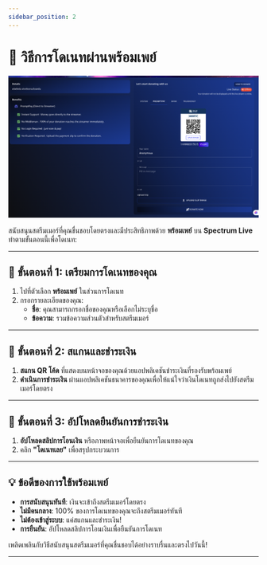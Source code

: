 ```yaml
---
sidebar_position: 2
---
```


# 💸 วิธีการโดเนทผ่านพร้อมเพย์

![Donate via PromptPay](./img/donateViaPromptPay.png)

สนับสนุนสตรีมเมอร์ที่คุณชื่นชอบโดยตรงและมีประสิทธิภาพด้วย **พร้อมเพย์** บน **Spectrum Live** ทำตามขั้นตอนนี้เพื่อโดเนท:

---

## 📌 ขั้นตอนที่ 1: เตรียมการโดเนทของคุณ

1. ไปที่ตัวเลือก **พร้อมเพย์** ในส่วนการโดเนท
2. กรอกรายละเอียดของคุณ:
   - **ชื่อ**: คุณสามารถกรอกชื่อของคุณหรือเลือกไม่ระบุชื่อ
   - **ข้อความ**: รวมข้อความส่วนตัวสำหรับสตรีมเมอร์

---

## 📌 ขั้นตอนที่ 2: สแกนและชำระเงิน

1. **สแกน QR โค้ด** ที่แสดงบนหน้าจอของคุณด้วยแอปพลิเคชันชำระเงินที่รองรับพร้อมเพย์
2. **ดำเนินการชำระเงิน** ผ่านแอปพลิเคชันธนาคารของคุณเพื่อให้แน่ใจว่าเงินโดเนทถูกส่งไปยังสตรีมเมอร์โดยตรง

---

## 📌 ขั้นตอนที่ 3: อัปโหลดยืนยันการชำระเงิน

1. **อัปโหลดสลิปการโอนเงิน** หรือภาพหน้าจอเพื่อยืนยันการโดเนทของคุณ
2. คลิก **"โดเนทเลย"** เพื่อสรุปกระบวนการ

---

## 💡 ข้อดีของการใช้พร้อมเพย์

- **การสนับสนุนทันที**: เงินจะเข้าถึงสตรีมเมอร์โดยตรง
- **ไม่มีคนกลาง**: 100% ของการโดเนทของคุณจะถึงสตรีมเมอร์ทันที
- **ไม่ต้องเข้าสู่ระบบ**: แค่สแกนและชำระเงิน!
- **การยืนยัน**: อัปโหลดสลิปการโอนเงินเพื่อยืนยันการโดเนท

เพลิดเพลินกับวิธีสนับสนุนสตรีมเมอร์ที่คุณชื่นชอบได้อย่างราบรื่นและตรงไปวันนี้!

---